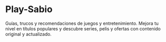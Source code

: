 # Play-Sabio
Guías, trucos y recomendaciones de juegos y entretenimiento. Mejora tu nivel en títulos populares y descubre series, pelis y ofertas con contenido original y actualizado.
